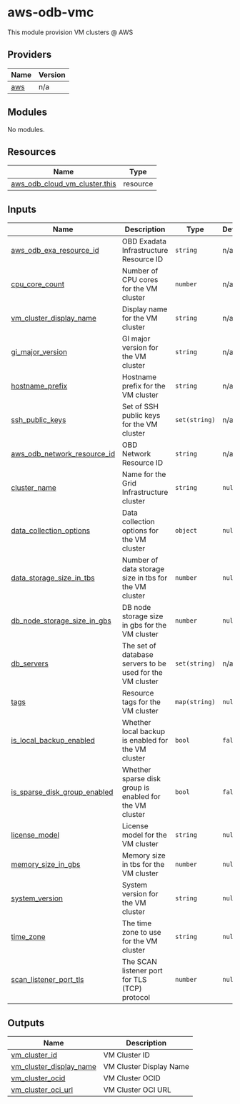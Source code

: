 # aws-odb-vmc
This module provision VM clusters @ AWS

<!-- BEGIN_TF_DOCS -->
## Providers

| Name                                              | Version |
|---------------------------------------------------|---------|
| <a name="provider_aws"></a> [aws](#provider\_aws) | n/a     |

## Modules

No modules.

## Resources

| Name                                                                                                                              | Type     |
|-----------------------------------------------------------------------------------------------------------------------------------|----------|
| [aws_odb_cloud_vm_cluster.this](https://registry.terraform.io/providers/hashicorp/aws/latest/docs/resources/odb_cloud_vm_cluster) | resource |

## Inputs

| Name                                                                                                                           | Description                                               | Type          | Default | Required |
|--------------------------------------------------------------------------------------------------------------------------------|-----------------------------------------------------------|---------------|---------|:--------:|
| <a name="input_aws_odb_exa_resource_id"></a> [aws\_odb\_exa\_resource\_id](#input\_aws\_odb\_exa\_resource\_id)                | OBD Exadata Infrastructure Resource ID                    | `string`      | n/a     |   yes    |
| <a name="input_cpu_core_count"></a> [cpu\_core\_count](#input\_cpu\_core\_count)                                               | Number of CPU cores for the VM cluster                    | `number`      | n/a     |   yes    |
| <a name="input_vm_cluster_display_name"></a> [vm\_cluster\_display\_name](#input\_vm\_cluster\_display\_name)                  | Display name for the VM cluster                           | `string`      | n/a     |   yes    |
| <a name="input_gi_major_version"></a> [gi\_major\_version](#input\_gi\_major\_version)                                         | GI major version for the VM cluster                       | `string`      | n/a     |   yes    |
| <a name="input_hostname_prefix"></a> [hostname_prefix](#input\_hostname_prefix)                                                | Hostname prefix for the VM cluster                        | `string`      | n/a     |   yes    |
| <a name="input_ssh_public_keys"></a> [ssh\_public\_keys](#input\_ssh\_public\_keys)                                            | Set of SSH public keys for the VM cluster                 | `set(string)` | n/a     |   yes    |
| <a name="input_aws_odb_network_resource_id"></a> [aws\_odb\_network\_resource\_id](#input\_aws\_odb\_network\_resource\_id)    | OBD Network Resource ID                                   | `string`      | n/a     |   yes    |
| <a name="input_cluster_name"></a> [cluster\_name](#input\_cluster\_name)                                                       | Name for the Grid Infrastructure cluster                  | `string`      | `null`  |    no    |
| <a name="input_data_collection_options"></a> [data\_collection\_options](#input\_data\_collection\_options)                    | Data collection options for the VM cluster                | `object`      | `null`  |    no    |
| <a name="input_data_storage_size_in_tbs"></a> [data\_storage\_size\_in\_tbs](#input\_data\_storage\_size\_in\_tbs)             | Number of data storage size in tbs for the VM cluster     | `number`      | `null`  |    no    |
| <a name="input_db_node_storage_size_in_gbs"></a> [db\_node\_storage\_size\_in\_gbs](#input\_db\_node\_storage\_size\_in\_gbs)  | DB node storage size in gbs for the VM cluster            | `number`      | `null`  |    no    |
| <a name="input_db_servers"></a> [db\_servers](#input\_db\_servers)                                                             | The set of database servers to be used for the VM cluster | `set(string)` | n/a     |   yes    |
| <a name="input_tags"></a> [tags](#input\_tags)                                                                                 | Resource tags for the VM cluster                          | `map(string)` | `null`  |    no    |
| <a name="input_is_local_backup_enabled"></a> [is\_local\_backup\_enabled](#input\_is\_local\_backup\_enabled)                  | Whether local backup is enabled for the VM cluster        | `bool`        | `false` |    no    |
| <a name="input_is_sparse_disk_group_enabled"></a> [is\_sparse\_disk\_group\_enabled](#input\_is\_sparse\_disk\_group\_enabled) | Whether sparse disk group is enabled for the VM cluster   | `bool`        | `false` |    no    |
| <a name="input_license_model"></a> [license\_model](#input\_license\_model)                                                    | License model for the VM cluster                          | `string`      | `null`  |    no    |
| <a name="input_memory_size_in_gbs"></a> [memory\_size\_in\_gbs](#input\_memory\_size\_in\_gbs)                                 | Memory size in tbs for the VM cluster                     | `number`      | `null`  |    no    |
| <a name="input_system_version"></a> [system\_version](#input\_system\_version)                                                 | System version for the VM cluster                         | `string`      | `null`  |    no    |
| <a name="input_time_zone"></a> [time\_zone](#input\_time\_zone)                                                                | The time zone to use for the VM cluster                   | `string`      | `null`  |    no    |
| <a name="input_scan_listener_port_tls"></a> [scan\_listener\_port\_tls](#input\_scan\_listener\_port\_tls)                     | The SCAN listener port for TLS (TCP) protocol             | `number`      | `null`  |    no    |

## Outputs

| Name                                                                                                            | Description             |
|-----------------------------------------------------------------------------------------------------------------|-------------------------|
| <a name="output_vm_cluster_id"></a> [vm\_cluster\_id](#output\_vm\_cluster\_id)                                 | VM Cluster ID           |
| <a name="output_vm_cluster_display_name"></a> [vm\_cluster\_display\_name](#output\_vm\_cluster\_display\_name) | VM Cluster Display Name |
| <a name="output_vm_cluster_ocid"></a> [vm\_cluster\_ocid](#output\_vm\_cluster\_ocid)                           | VM Cluster OCID         |
| <a name="output_vm_cluster_oci_url"></a> [vm\_cluster\_oci\_url](#output\_vm\_cluster\_oci\_url)                | VM Cluster OCI URL      |
<!-- END_TF_DOCS -->